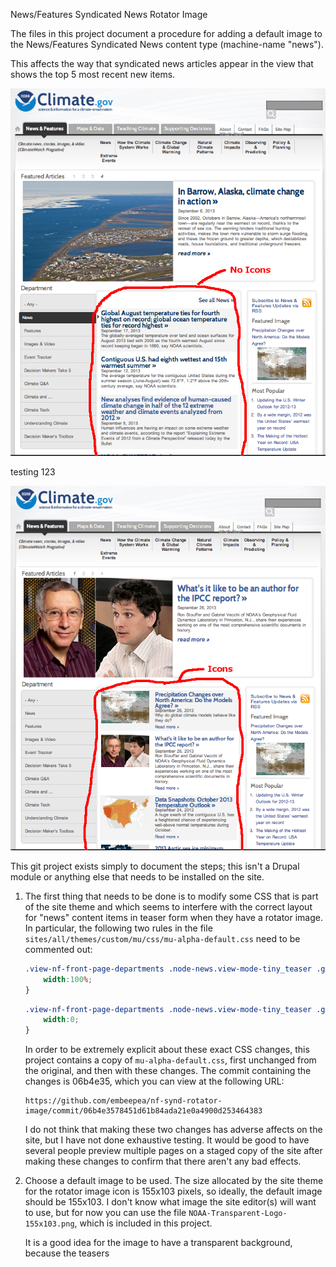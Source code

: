 News/Features Syndicated News Rotator Image

The files in this project document a procedure for adding a default
image to the News/Features Syndicated News content type (machine-name
"news").

This affects the way that syndicated news articles appear in the view
that shows the top 5 most recent new items.

![](NoIcons.png "Screenshot Showing News Artciles without Icons")

testing 123

![](Icons.png "Screenshot Showing News Artciles with Icons")

This git project exists simply to document the steps; this isn't a
Drupal module or anything else that needs to be installed on the site.

1. The first thing that needs to be done is to modify some CSS that is
   part of the site theme and which seems to interfere with the
   correct layout for "news" content items in teaser form when they
   have a rotator image. In particular, the following two rules in the file
   `sites/all/themes/custom/mu/css/mu-alpha-default.css` need to be
   commented out:

   ```css
   .view-nf-front-page-departments .node-news.view-mode-tiny_teaser .group-right {
       width:100%;
   }
   ```

   ```css
   .view-nf-front-page-departments .node-news.view-mode-tiny_teaser .group-left {
       width:0;
   }
   ```
   In order to be extremely explicit about these exact CSS changes, this project
   contains a copy of `mu-alpha-default.css`, first unchanged from the original,
   and then with these changes.  The commit containing the changes is 06b4e35,
   which you can view at the following URL:
   
       https://github.com/embeepea/nf-synd-rotator-image/commit/06b4e3578451d61b84ada21e0a4900d253464383

   I do not think that making these two changes has adverse affects on the site, but
   I have not done exhaustive testing.  It would be good to have several people preview
   multiple pages on a staged copy of the site after making these changes to confirm that
   there aren't any bad effects.
   
2. Choose a default image to be used.  The size allocated by the site theme for
   the rotator image icon is 155x103 pixels, so ideally, the default image should be 155x103.
   I don't know what image the site editor(s) will want to use, but for now you can use
   the file `NOAA-Transparent-Logo-155x103.png`, which is included in this project.
   
   It is a good idea for the image to have a transparent background, because the teasers
   
